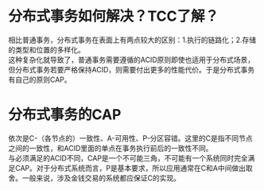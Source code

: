 # 分布式事务如何解决？TCC了解？

相比普通事务，分布式事务在表面上有两点较大的区别：1.执行的链路化；2.存储的类型和位置的多样化。  
这种复杂化就导致了，普通事务需要遵循的ACID原则即使也适用于分布式场景，但分布式事务若要严格保持ACID，则需要付出更多的性能代价。于是分布式事务有自己的原则CAP。

# 分布式事务的CAP #
依次是C-（各节点的）一致性、A-可用性、P-分区容错。这里的C是指不同节点之间的一致性，和ACID里面的单点在事务执行前后的一致性不同。  
与必须满足的ACID不同，CAP是一个不可能三角，不可能有一个系统同时完全满足CAP。对于分布式系统而言，P是基本要求，所以应用通常在C和A中间做出取舍。一般来说，涉及金钱交易的系统都应保证C的实现。
